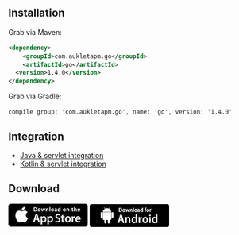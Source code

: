 ## Installation

Grab via Maven:

```xml
<dependency>
    <groupId>com.aukletapm.go</groupId>
    <artifactId>go</artifactId>
  <version>1.4.0</version>
</dependency>
```

Grab via Gradle:

```
compile group: 'com.aukletapm.go', name: 'go', version: '1.4.0'
```

## Integration

* [Java & servlet integration](java-servlet-integration.md)
* [Kotlin & servlet integration](kotlin-servlet-integration.md)



## Download
[![Download on the AppStore](../img/download-on-the-appstore.png)](https://itunes.apple.com/us/app/AukletAPM/id1351572279?mt=8)
[![Download for Android](../img/download-for-android.png)](https://play.google.com/store/apps/details?id=com.aukletapm.go)
